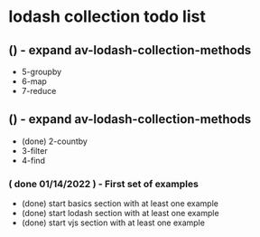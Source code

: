 # lodash collection todo list

## () - expand av-lodash-collection-methods
* 5-groupby
* 6-map
* 7-reduce

## () - expand av-lodash-collection-methods
* (done) 2-countby
* 3-filter
* 4-find

### ( done 01/14/2022 ) - First set of examples
* (done) start basics section with at least one example
* (done) start lodash section with at least one example
* (done) start vjs section with at least one example

